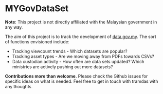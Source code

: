 MYGovDataSet
============

**Note:** This project is not directly affiliated with the Malaysian government in any way.

The aim of this project is to track the development of [data.gov.my](http://data.gov.my). The sort of functions envisioned include:

* Tracking viewcount trends - Which datasets are popular?
* Tracking asset types - Are we moving away from PDFs towards CSVs?
* Data custodian activity - How often are data sets updated? Which ministries are actively pushing out more datasets?

**Contributions more than welcome.** Please check the Github issues for specific ideas on what is needed. Feel free to get in touch with tramdas with any thoughts.
